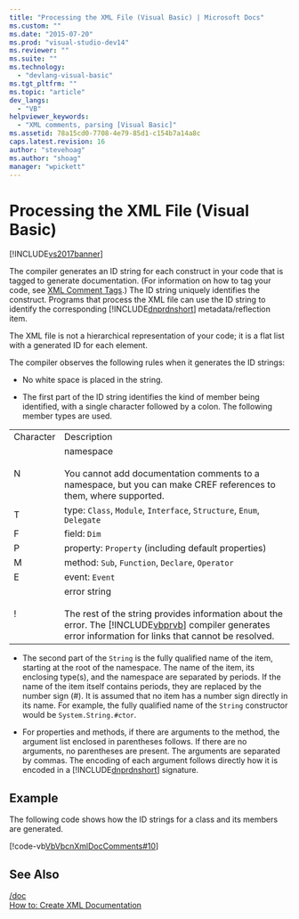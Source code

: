 ```yaml
---
title: "Processing the XML File (Visual Basic) | Microsoft Docs"
ms.custom: ""
ms.date: "2015-07-20"
ms.prod: "visual-studio-dev14"
ms.reviewer: ""
ms.suite: ""
ms.technology: 
  - "devlang-visual-basic"
ms.tgt_pltfrm: ""
ms.topic: "article"
dev_langs: 
  - "VB"
helpviewer_keywords: 
  - "XML comments, parsing [Visual Basic]"
ms.assetid: 78a15cd0-7708-4e79-85d1-c154b7a14a8c
caps.latest.revision: 16
author: "stevehoag"
ms.author: "shoag"
manager: "wpickett"
---
```

# Processing the XML File (Visual Basic)
[!INCLUDE[vs2017banner](../../../includes/vs2017banner.md)]

The compiler generates an ID string for each construct in your code that is tagged to generate documentation. (For information on how to tag your code, see [XML Comment Tags](../../../visual-basic/language-reference/xmldoc/recommended-xml-tags-for-documentation-comments.md).) The ID string uniquely identifies the construct. Programs that process the XML file can use the ID string to identify the corresponding [!INCLUDE[dnprdnshort](../../../includes/dnprdnshort-md.md)] metadata/reflection item.  
  
 The XML file is not a hierarchical representation of your code; it is a flat list with a generated ID for each element.  
  
 The compiler observes the following rules when it generates the ID strings:  
  
-   No white space is placed in the string.  
  
-   The first part of the ID string identifies the kind of member being identified, with a single character followed by a colon. The following member types are used.  
  
|||  
|-|-|  
|Character|Description|  
|N|namespace<br /><br /> You cannot add documentation comments to a namespace, but you can make CREF references to them, where supported.|  
|T|type: `Class`, `Module`, `Interface`, `Structure`, `Enum`, `Delegate`|  
|F|field: `Dim`|  
|P|property: `Property` (including default properties)|  
|M|method: `Sub`, `Function`, `Declare`, `Operator`|  
|E|event: `Event`|  
|!|error string<br /><br /> The rest of the string provides information about the error. The [!INCLUDE[vbprvb](../../../includes/vbprvb-md.md)] compiler generates error information for links that cannot be resolved.|  
  
-   The second part of the `String` is the fully qualified name of the item, starting at the root of the namespace. The name of the item, its enclosing type(s), and the namespace are separated by periods. If the name of the item itself contains periods, they are replaced by the number sign (#). It is assumed that no item has a number sign directly in its name. For example, the fully qualified name of the `String` constructor would be `System.String.#ctor`.  
  
-   For properties and methods, if there are arguments to the method, the argument list enclosed in parentheses follows. If there are no arguments, no parentheses are present. The arguments are separated by commas. The encoding of each argument follows directly how it is encoded in a [!INCLUDE[dnprdnshort](../../../includes/dnprdnshort-md.md)] signature.  
  
## Example  
 The following code shows how the ID strings for a class and its members are generated.  
  
 [!code-vb[VbVbcnXmlDocComments#10](../../../samples/snippets/visualbasic/VS_Snippets_VBCSharp/VbVbcnXmlDocComments/VB/Class1.vb#10)]  
  
## See Also  
 [/doc](../../../visual-basic/reference/command-line-compiler/doc.md)   
 [How to: Create XML Documentation](../../../visual-basic/programming-guide/program-structure/how-to-create-xml-documentation.md)